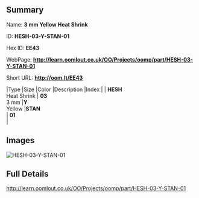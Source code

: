 

## Summary
 
Name: __3 mm Yellow Heat Shrink__

ID: __HESH-03-Y-STAN-01__

Hex ID: __EE43__

WebPage: __http://learn.oomlout.co.uk/OO/Projects/oomp/part/HESH-03-Y-STAN-01__

Short URL: __http://oom.lt/EE43__


|Type   |Size   |Color   |Description   |Index   |
| __HESH__ <br>Heat Shrink  | __03__<br>3 mm   |__Y__<br>Yellow    |__STAN__<br>    | __01__<br>  |


## Images
![HESH-03-Y-STAN-01](http://oomlout.com/oomp-gen/parts/HESH-03-Y-STAN-01/HESH-03-Y-STAN-01_420.jpg)

## Full Details

 http://learn.oomlout.co.uk/OO/Projects/oomp/part/HESH-03-Y-STAN-01

